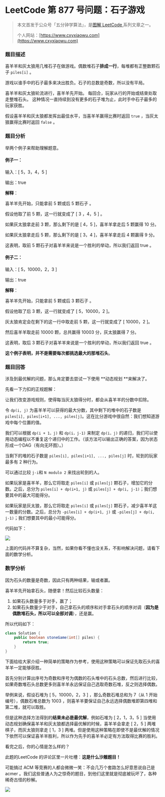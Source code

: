 # LeetCode 第 877 号问题：石子游戏

> 本文首发于公众号「五分钟学算法」，是[图解 LeetCode ](<https://github.com/MisterBooo/LeetCodeAnimation>)系列文章之一。
>
> 个人网站：[https://www.cxyxiaowu.com](https://www.cxyxiaowu.com)

### 题目描述

喜羊羊和灰太狼用几堆石子在做游戏。偶数堆石子**排成一行**，每堆都有正整数颗石子 `piles[i]` 。

游戏以谁手中的石子最多来决出胜负。石子的总数是奇数，所以没有平局。

喜羊羊和灰太狼轮流进行，喜羊羊先开始。 每回合，玩家从行的开始或结束处取走整堆石头。 这种情况一直持续到没有更多的石子堆为止，此时手中石子最多的玩家获胜。

假设喜羊羊和灰太狼都发挥出最佳水平，当喜羊羊赢得比赛时返回 `true` ，当灰太狼赢得比赛时返回 `false` 。

### 题目分析

举两个例子来帮助理解题意。

#### 例子一：

输入：[ 5，3，4，5 ]

输出：true

**解释**：

喜羊羊先开始，只能拿前 5 颗或后 5 颗石子 。

假设他取了前 5 颗，这一行就变成了 [ 3 ，4，5 ] 。

如果灰太狼拿走前 3 颗，那么剩下的是 [ 4，5 ]，喜羊羊拿走后 5 颗赢得 10 分。

如果灰太狼拿走后 5 颗，那么剩下的是 [ 3，4 ]，喜羊羊拿走后 4 颗赢得 9 分。

这表明，取前 5 颗石子对喜羊羊来说是一个胜利的举动，所以我们返回 true 。





#### 例子二：

输入：[ 5，10000，2，3 ]

输出：true

**解释**：

喜羊羊先开始，只能拿前 5 颗或后 3 颗石子 。

假设他取了后 3 颗，这一行就变成了 [ 5，10000，2 ]。

灰太狼肯定会在剩下的这一行中取走前 5 颗，这一行就变成了 [ 10000，2 ]。

然后喜羊羊取走前 10000 颗，总共赢得 10003 分，灰太狼赢得 7 分。

这表明，取后 3 颗石子对喜羊羊来说是一个胜利的举动，所以我们返回 true 。

**这个例子表明，并不是需要每次都挑选最大的那堆石头**。



### 题目回答

涉及到最优解的问题，那么肯定要去尝试一下使用 **动态规划 **来解决了。

先看一下力扣的正规题解：

让我们改变游戏规则，使得每当灰太狼得分时，都会从喜羊羊的分数中扣除。

令 `dp(i, j)` 为喜羊羊可以获得的最大分数，其中剩下的堆中的石子数是 `piles[i], piles[i+1], ..., piles[j]`。这在比分游戏中很自然：我们想知道游戏中每个位置的值。

我们可以根据 `dp(i + 1，j)` 和 `dp(i，j-1)` 来制定 `dp(i，j)` 的递归，我们可以使用动态编程以不重复这个递归中的工作。（该方法可以输出正确的答案，因为状态形成一个DAG（有向无环图）。）

当剩下的堆的石子数是 `piles[i], piles[i+1], ..., piles[j]` 时，轮到的玩家最多有 2 种行为。

可以通过比较 `j-i`和 `N modulo 2` 来找出轮到的人。

如果玩家是喜羊羊，那么它将取走 `piles[i]` 或 `piles[j]` 颗石子，增加它的分数。之后，总分为 `piles[i] + dp(i+1, j)` 或 `piles[j] + dp(i, j-1)`；我们想要其中的最大可能得分。

如果玩家是灰太狼，那么它将取走 `piles[i]` 或 `piles[j]` 颗石子，减少喜羊羊这一数量的分数。之后，总分为 `-piles[i] + dp(i+1, j)` 或 `-piles[j] + dp(i, j-1)`；我们想要其中的最小可能得分。

代码如下：

![](https://blog-1257126549.cos.ap-guangzhou.myqcloud.com/blog/af7fm.jpg)



上面的代码并不算复杂，当然，如果你看不懂也没关系，不影响解决问题，请看下面的数学分析。



### 数学分析

因为石头的数量是奇数，因此只有两种结果，输或者赢。

喜羊羊先开始拿石头，随便拿！然后比较石头数量：

1. 如果石头数量多于对手，赢了；
2. 如果石头数量少于对手，自己拿石头的顺序和对手拿石头的顺序对调（**因为是偶数堆石头，所以可以全部对调**），还是赢。

所以代码如下：

```java
class Solution {
    public boolean stoneGame(int[] piles) {
        return true;
    }
}
```

下面给给大家介绍一种简单的策略作为参考，使用这种策略可以保证先取石头的喜羊羊一定能够获胜。

首先分别计算出序号为奇数和序号为偶数的石头堆中的石头总数，然后进行比较，如果奇数堆石头总数更多则喜羊羊永远保证自己选取奇数石堆，反之则选择偶数。

举例来说，假设石堆为 [ 5，10000，2，3 ] ，那么奇数石堆总和为 7（从 1 开始编号），偶数石堆总数为 1003 ，则喜羊羊要保证自己永远选择偶数堆即第四堆和第二堆，就可以取胜。

但是这种选择方法得到的**结果未必是最优解**，例如石堆为 [ 2，1，3，5 ] 当使用动态规划确保喜羊羊和灰太狼都选择最优解的时候，喜羊羊会拿走 [ 2，5 ] 两堆棋子，而灰太狼则拿走 [ 1，3 ] 两堆。但是使用这种策略在即使不是最优解的情况下依然可以保证喜羊羊胜利，所以作为先手的喜羊羊必定有方法取得比赛的胜利。

看完之后，你的心情是怎么样的？

此题的LeetCode 的评论区里一片吐槽：**这是什么沙雕题目！**

可能搞过 ACM 等竞赛的人都会微微一笑：不会几万个套路怎么好意思说自己是 acmer 。我们这些普通人为之惊奇的题目，到他们这里就是彻底被玩坏了，各种稀奇古怪的秒解。







![](https://blog-1257126549.cos.ap-guangzhou.myqcloud.com/blog/lnwx8.png)
